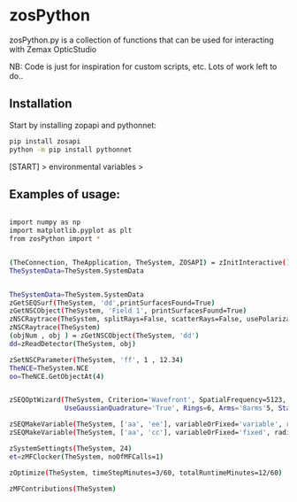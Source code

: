 # zosPython

zosPython.py is a collection of functions that can be used for interacting with Zemax OpticStudio

NB: Code is just for inspiration for custom scripts, etc. Lots of work left to do..

## Installation

Start by installing zopapi and pythonnet:

```bash
pip install zosapi
python -m pip install pythonnet
```
[START] > environmental variables >


## Examples of usage:

```bash

import numpy as np
import matplotlib.pyplot as plt
from zosPython import *


(TheConnection, TheApplication, TheSystem, ZOSAPI) = zInitInteractive()
TheSystemData=TheSystem.SystemData


TheSystemData=TheSystem.SystemData
zGetSEQSurf(TheSystem, 'dd',printSurfacesFound=True)
zGetNSCObject(TheSystem, 'Field 1', printSurfacesFound=True)
zNSCRaytrace(TheSystem, splitRays=False, scatterRays=False, usePolarization=False, ignoreErrors=False, saveRays='JCRAYSFilt01.ZRD', rayFilter='H2', clearDetectors=True, numberOfCores=8)
zNSCRaytrace(TheSystem)
(objNum , obj ) = zGetNSCObject(TheSystem, 'dd')
dd=zReadDetector(TheSystem, obj)

zSetNSCParameter(TheSystem, 'ff', 1 , 12.34)
TheNCE=TheSystem.NCE
oo=TheNCE.GetObjectAt(4)


zSEQOptWizard(TheSystem, Criterion='Wavefront', SpatialFrequency=5123, Type='RMS' , Reference='Centroid',
              UseGaussianQuadrature='True', Rings=6, Arms='8arms'5, StartAt=27,  OptimizeForManufacturingYield=True, ManufacturingYieldWeight=0.5, MaxDistortionPct=False)

zSEQMakeVariable(TheSystem, ['aa', 'ee'], variableOrFixed='variable', radiusOrThic='thic')
zSEQMakeVariable(TheSystem, ['aa', 'cc'], variableOrFixed='fixed', radiusOrThic='radius')

zSystemSettingts(TheSystem, 24)
et=zMFClocker(TheSystem, noOfMFCalls=1)

zOptimize(TheSystem, timeStepMinutes=3/60, totalRuntimeMinutes=12/60)

zMFContributions(TheSystem)
```

